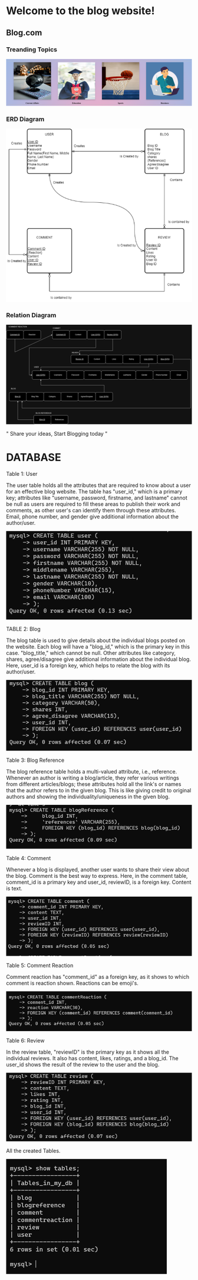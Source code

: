 # Welcome to the blog website!

## Blog.com

### Treanding Topics

![Trending Topics!](./public/images/Readme%20images/Screenshot%202024-10-30%20053730.png "Trending topics page")

### ERD Diagram

![ERD!](./public/images/Readme%20images/Assignment3_Dhyankumar_Patel_ER-Model.drawio.png "ERD diagram")

### Relation Diagram

![Relation!](./public/images/Readme%20images/Assignment-4(Relation).pdf.drawio.png "Relation of ERD")


" Share your ideas, Start Blogging today "

# DATABASE

Table 1: User

The user table holds all the attributes that are required to know about a user for an effective blog website. The table has "user_id," which is a primary key; attributes like "username, password, firstname, and lastname" cannot be null as users are required to fill these areas to publish their work and comments, as other user's can identify them through these attributes. Email, phone number, and gender give additional information about the author/user.

![user!](./public/images/Readme%20images/Database%20images/user.png "USER TABLE")

TABLE 2: Blog

The blog table is used to give details about the individual blogs posted on the website. Each blog will have a "blog_id," which is the primary key in this case. "blog_title," which cannot be null. Other attributes like category, shares, agree/disagree give additional information about the individual blog. Here, user_id is a foreign key, which helps to relate the blog with its author/user.

![Blog!](./public/images/Readme%20images/Database%20images/blog.png "Blog Table")

Table 3: Blog Reference

The blog reference table holds a multi-valued attribute, i.e., reference. Whenever an author is writing a blog/article, they refer various writings from different articles/blogs; these attributes hold all the link's or names that the author refers to in the given blog. This is like giving credit to original authors and showing the individuality/uniqueness in the given blog.

![Blog Reference!](./public/images/Readme%20images/Database%20images/BR.png "Blog Reference Table")

Table 4:  Comment

Whenever a blog is displayed, another user wants to share their view about the blog. Comment is the best way to express. Here, in the comment table, comment_id is a primary key and user_id, reviewID, is a foreign key. Content is text.

![Comment!](./public/images/Readme%20images/Database%20images/comment.png "Comment")

Table 5: Comment Reaction

Comment reaction has "comment_id" as a foreign key, as it shows to which comment is reaction shown. Reactions can be emoji's.

![Comment Reaction!](./public/images/Readme%20images/Database%20images/CR.png "Comment Reaction Table")

Table 6: Review

In the review table, "reviewID" is the primary key as it shows all the individual reviews. It also has content, likes, ratings, and a blog_id. The user_id shows the result of the review to the user and the blog.

![Review!](./public/images/Readme%20images/Database%20images/review.png "Review Table")

All the created Tables.

![Table!](./public/images/Readme%20images/Database%20images/tables.png "Table")